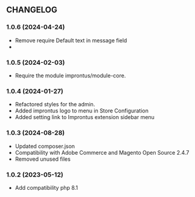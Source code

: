 CHANGELOG
---------

### 1.0.6 (2024-04-24)
* Remove require Default text in message field
* 
### 1.0.5 (2024-02-03)
* Require the module improntus/module-core.

### 1.0.4 (2024-01-27)
* Refactored styles for the admin.
* Added improntus logo to menu in Store Configuration
* Added setting link to Improntus extension sidebar menu

### 1.0.3 (2024-08-28)

* Updated composer.json
* Compatibility with Adobe Commerce and Magento Open Source 2.4.7
* Removed unused files

### 1.0.2 (2023-05-12)

* Add compatibility php 8.1
